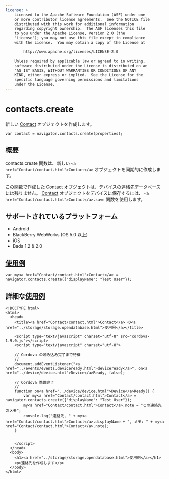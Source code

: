 ```yaml
---
license: >
    Licensed to the Apache Software Foundation (ASF) under one
    or more contributor license agreements.  See the NOTICE file
    distributed with this work for additional information
    regarding copyright ownership.  The ASF licenses this file
    to you under the Apache License, Version 2.0 (the
    "License"); you may not use this file except in compliance
    with the License.  You may obtain a copy of the License at

        http://www.apache.org/licenses/LICENSE-2.0

    Unless required by applicable law or agreed to in writing,
    software distributed under the License is distributed on an
    "AS IS" BASIS, WITHOUT WARRANTIES OR CONDITIONS OF ANY
    KIND, either express or implied.  See the License for the
    specific language governing permissions and limitations
    under the License.
---
```


contacts.create
===============

新しい <a href="Contact/contact.html">Contact</a> オブジェクトを作成します。

    var contact = navigator.contacts.create(properties);

概要
-----------

contacts.create 関数は、新しい `<a href="Contact/contact.html">Contact</a>` オブジェクトを同期的に作成します。

この関数で作成した <a href="Contact/contact.html">Contact</a> オブジェクトは、デバイスの連絡先データベースには残りません。 <a href="Contact/contact.html">Contact</a> オブジェクトをデバイスに保存するには、 `<a href="Contact/contact.html">Contact</a>.save` 関数を使用します。

サポートされているプラットフォーム
-------------------

- Android
- BlackBerry WebWorks (OS 5.0 以上)
- iOS
- Bada 1.2 & 2.0

<a href="../storage/storage.opendatabase.html">使用例</a>
-------------

    var my<a href="Contact/contact.html">Contact</a> = navigator.contacts.create({"displayName": "Test User"});

詳細な<a href="../storage/storage.opendatabase.html">使用例</a>
------------

    <!DOCTYPE html>
    <html>
      <head>
        <title><a href="Contact/contact.html">Contact</a> の<a href="../storage/storage.opendatabase.html">使用例</a></title>

        <script type="text/javascript" charset="utf-8" src="cordova-1.9.0.js"></script>
        <script type="text/javascript" charset="utf-8">

        // Cordova の読み込み完了まで待機
        //
        document.addEventListener("<a href="../events/events.deviceready.html">deviceready</a>", on<a href="../device/device.html">Device</a>Ready, false);

        // Cordova 準備完了
        //
        function on<a href="../device/device.html">Device</a>Ready() {
            var my<a href="Contact/contact.html">Contact</a> = navigator.contacts.create({"displayName": "Test User"});
            my<a href="Contact/contact.html">Contact</a>.note = "この連絡先のメモ";
            console.log("連絡先, " + my<a href="Contact/contact.html">Contact</a>.displayName + ", メモ: " + my<a href="Contact/contact.html">Contact</a>.note);
        }


        </script>
      </head>
      <body>
        <h1><a href="../storage/storage.opendatabase.html">使用例</a></h1>
        <p>連絡先を作成します</p>
      </body>
    </html>
